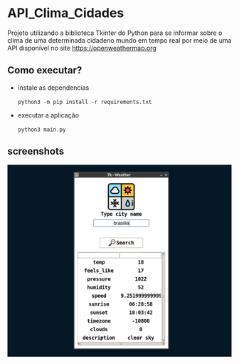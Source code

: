 # API_Clima_Cidades
Projeto utilizando a biblioteca Tkinter do Python para se informar sobre o clima de uma determinada cidadeno mundo em tempo real por meio de uma API disponível no site https://openweathermap.org

## Como executar?

- instale as dependencias

    `python3 -m pip install -r requirements.txt`

- executar a aplicação

    `python3 main.py`


## screenshots

![sample](./assets/sample.png)